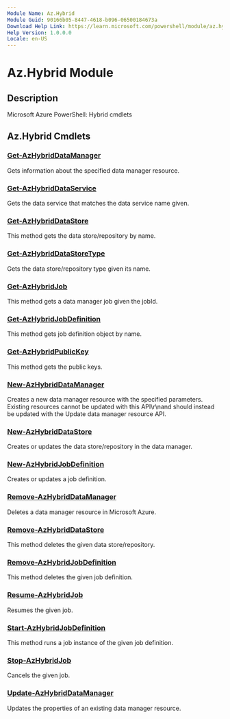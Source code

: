 ```yaml
---
Module Name: Az.Hybrid
Module Guid: 90166b05-8447-4618-b096-06500184673a
Download Help Link: https://learn.microsoft.com/powershell/module/az.hybrid
Help Version: 1.0.0.0
Locale: en-US
---
```


# Az.Hybrid Module
## Description
Microsoft Azure PowerShell: Hybrid cmdlets

## Az.Hybrid Cmdlets
### [Get-AzHybridDataManager](Get-AzHybridDataManager.md)
Gets information about the specified data manager resource.

### [Get-AzHybridDataService](Get-AzHybridDataService.md)
Gets the data service that matches the data service name given.

### [Get-AzHybridDataStore](Get-AzHybridDataStore.md)
This method gets the data store/repository by name.

### [Get-AzHybridDataStoreType](Get-AzHybridDataStoreType.md)
Gets the data store/repository type given its name.

### [Get-AzHybridJob](Get-AzHybridJob.md)
This method gets a data manager job given the jobId.

### [Get-AzHybridJobDefinition](Get-AzHybridJobDefinition.md)
This method gets job definition object by name.

### [Get-AzHybridPublicKey](Get-AzHybridPublicKey.md)
This method gets the public keys.

### [New-AzHybridDataManager](New-AzHybridDataManager.md)
Creates a new data manager resource with the specified parameters.
Existing resources cannot be updated with this API\r\nand should instead be updated with the Update data manager resource API.

### [New-AzHybridDataStore](New-AzHybridDataStore.md)
Creates or updates the data store/repository in the data manager.

### [New-AzHybridJobDefinition](New-AzHybridJobDefinition.md)
Creates or updates a job definition.

### [Remove-AzHybridDataManager](Remove-AzHybridDataManager.md)
Deletes a data manager resource in Microsoft Azure.

### [Remove-AzHybridDataStore](Remove-AzHybridDataStore.md)
This method deletes the given data store/repository.

### [Remove-AzHybridJobDefinition](Remove-AzHybridJobDefinition.md)
This method deletes the given job definition.

### [Resume-AzHybridJob](Resume-AzHybridJob.md)
Resumes the given job.

### [Start-AzHybridJobDefinition](Start-AzHybridJobDefinition.md)
This method runs a job instance of the given job definition.

### [Stop-AzHybridJob](Stop-AzHybridJob.md)
Cancels the given job.

### [Update-AzHybridDataManager](Update-AzHybridDataManager.md)
Updates the properties of an existing data manager resource.

